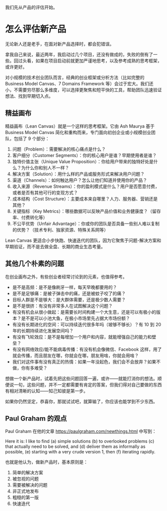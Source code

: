 我们先从产品的评估开始。

# 怎么评估新产品

无论新人还是老手，在面对新产品选择时，都会犯错误。

拿我自己来说，最近两年，我启动过几个项目，还没有做成的，失败的倒有了一些。回过头看，如果在项目启动前就更加严谨地思考，以及参考成熟的思考框架，或许更好。

对小规模的技术创业团队而言，经典的创业框架或分析方法（比如完整的 Business Model Canvas、7 Domains Framework 等）会过于宏大。我们还小，不需要穷尽那么多维度，可以选择更聚焦和短平快的工具，帮助团队迅速验证想法、找到早期切入点。

## 精益画布

精益画布（Lean Canvas）就是一个这样的思考框架。它由 Ash Maurya 基于 Business Model Canvas 简化和重构而来，专门面向初创企业或小规模创业团队，包括了 9 个部分：

1. 问题（Problem）：需要解决的核心痛点是什么？
2. 客户细分（Customer Segments）：你的核心用户是谁？早期使用者是谁？
3. 独特价值主张（Unique Value Proposition）：你给用户带来的独特好处是什么？为什么你和别人不一样？
4. 解决方案（Solution）：用什么样的产品或服务形式来解决用户问题？
5. 渠道（Channels）：如何触达用户？怎么让他们知道并使用你的产品？
6. 收入来源（Revenue Streams）：你的盈利模式是什么？用户是否愿意付费，或者是否有其他可行的变现方式？
7. 成本结构（Cost Structure）：主要成本来自哪里？人力、服务器、营销还是其他？
8. 关键指标（Key Metrics）：哪些数据可以反映产品价值和业务健康度？（留存率、付费转化等）
9. 不公平优势（Unfair Advantage）：你或你的团队是否具备一些别人难以复制的优势？（技术专利、独家资源、特殊关系网等）

Lean Canvas 更适合小步快跑、快速迭代的团队，因为它聚焦于问题-解决方案和早期验证，而不是去做全盘、长期的商业生态考量。

## 其他几个朴素的问题

在创业画布之外，有些创业者经常讨论到的元素，也值得参考。

- 是不是高频：是不是像刷牙一样，每天早晚都要用的？
- 是不是足够痛：是被子弹击中的痛，还是被蚊子咬了的痛？
- 目标人群是不是够大：是大群体需要，还是极少数人需要？
- 是不是很挤：有没有非常多人在试图解决这个问题？
- 有没有机会从很小做起：是需要长时间构建一个大生意，还是可以有极小的版本？是不是可以小池大鱼，在极小市场里先占据大市场份额？
- 有没有长期进化的空间：可以持续迭代很多年吗（坡够不够长）？有 10 到 20 年的长期持续进化发展空间吗？
- 有没有飞轮效应：是不是每增加一个用户和内容，就能增强自己的能力和壁垒？
- 有没有网络效应/能不能病毒传播：有没有机会像微信、Facebook 这样，用了就会传播，而且朋友在哪，你就会在哪，朋友用啥，你就会用啥？
- 我们对这件事有没有真正的热情：如果一年没起色，我们会不会放弃？如果不做，你有多难受？

想做一个新产品时，试着先把这些问题回答一遍，或许——就能打消你的想法。顺便说一句，这些问题，并不一定都需要有肯定的答案，但我们得对自己要做的东西有相对清晰的认知——知己知彼是第一步。

如果你仍然坚定，恭喜你，那就试试吧，就算输了，你应该也能学到不少东西。

## Paul Graham 的观点

Paul Graham 在他的文章 https://paulgraham.com/newthings.html 中写到：

Here it is: I like to find (a) simple solutions (b) to overlooked problems (c) that actually need to be solved, and (d) deliver them as informally as possible, (e) starting with a very crude version 1, then (f) iterating rapidly.

也就是他认为，做新产品时，基本原则是：

1. 简单的解决方案
2. 被忽视的问题
3. 需要被解决的问题
4. 非正式地发布
5. 粗糙的第一版
6. 快速迭代


